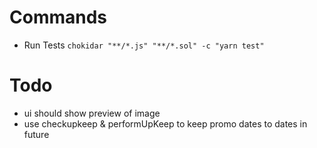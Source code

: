 # Commands

- Run Tests `chokidar "**/*.js" "**/*.sol" -c "yarn test"`

# Todo

- ui should show preview of image
- use checkupkeep & performUpKeep to keep promo dates to dates in future